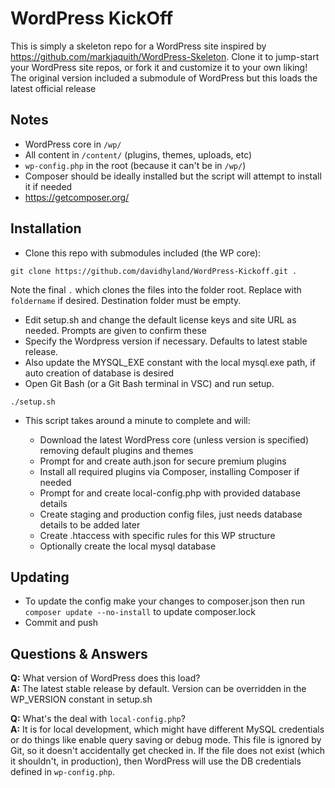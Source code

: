 # WordPress KickOff

This is simply a skeleton repo for a WordPress site inspired by https://github.com/markjaquith/WordPress-Skeleton.
Clone it to jump-start your WordPress site repos, or fork it and customize it to your own liking!
The original version included a submodule of WordPress but this loads the latest official release

## Notes

* WordPress core in `/wp/` 
* All content in `/content/` (plugins, themes, uploads, etc)
* `wp-config.php` in the root (because it can't be in `/wp/`)
* Composer should be ideally installed but the script will attempt to install it if needed
* https://getcomposer.org/

## Installation

* Clone this repo with submodules included (the WP core):

`git clone https://github.com/davidhyland/WordPress-Kickoff.git .`

  Note the final `.` which clones the files into the folder root. Replace with `foldername` if desired. Destination folder must be empty.

* Edit setup.sh and change the default license keys and site URL as needed. Prompts are given to confirm these
* Specify the Wordpress version if necessary. Defaults to latest stable release.
* Also update the MYSQL_EXE constant with the local mysql.exe path, if auto creation of database is desired
* Open Git Bash (or a Git Bash terminal in VSC) and run setup. 

`./setup.sh`

* This script takes around a minute to complete and will:

  * Download the latest WordPress core (unless version is specified) removing default plugins and themes
  * Prompt for and create auth.json for secure premium plugins
  * Install all required plugins via Composer, installing Composer if needed
  * Prompt for and create local-config.php with provided database details
  * Create staging and production config files, just needs database details to be added later
  * Create .htaccess with specific rules for this WP structure
  * Optionally create the local mysql database

## Updating

* To update the config make your changes to composer.json then run `composer update --no-install` to update composer.lock
* Commit and push

## Questions & Answers

**Q:** What version of WordPress does this load?  
**A:** The latest stable release by default. Version can be overridden in the WP_VERSION constant in setup.sh

**Q:** What's the deal with `local-config.php`?  
**A:** It is for local development, which might have different MySQL credentials or do things like enable query saving or debug mode. This file is ignored by Git, so it doesn't accidentally get checked in. If the file does not exist (which it shouldn't, in production), then WordPress will use the DB credentials defined in `wp-config.php`.
